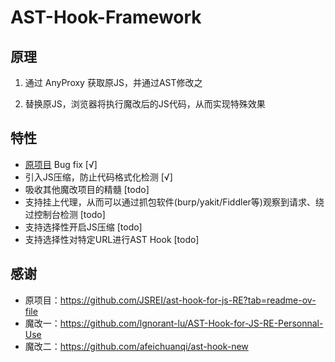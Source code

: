 # AST-Hook-Framework

## 原理

1. 通过 AnyProxy 获取原JS，并通过AST修改之

2. 替换原JS，浏览器将执行魔改后的JS代码，从而实现特殊效果



## 特性

- [原项目](https://github.com/JSREI/ast-hook-for-js-RE?tab=readme-ov-file) Bug fix [√]
- 引入JS压缩，防止代码格式化检测 [√]
- 吸收其他魔改项目的精髓  [todo]
- 支持挂上代理，从而可以通过抓包软件(burp/yakit/Fiddler等)观察到请求、绕过控制台检测  [todo]
- 支持选择性开启JS压缩  [todo]
- 支持选择性对特定URL进行AST Hook  [todo]



## 感谢

- 原项目：https://github.com/JSREI/ast-hook-for-js-RE?tab=readme-ov-file
- 魔改一：https://github.com/lgnorant-lu/AST-Hook-for-JS-RE-Personnal-Use
- 魔改二：https://github.com/afeichuanqi/ast-hook-new

